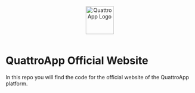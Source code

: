 <p style="text-align: center">
    <img style="margin: 15px auto" height="75" src="https://www.quattroapp.cloud/img/logo_with_text.svg" alt="QuattroApp Logo"/>
</p>

# QuattroApp Official Website

In this repo you will find the code for the official website of the QuattroApp platform.
